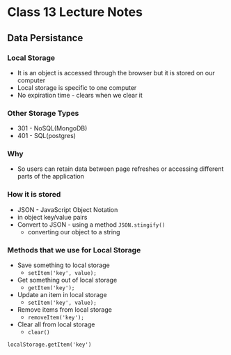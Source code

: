 # Class 13 Lecture Notes

## Data Persistance

### Local Storage

- It is an object is accessed through the browser but it is stored on our computer
- Local storage is specific to one computer
- No expiration time - clears when we clear it

### Other Storage Types

- 301 - NoSQL(MongoDB)
- 401 - SQL(postgres)

### Why

- So users can retain data between page refreshes or accessing different parts of the application

### How it is stored

- JSON - JavaScript Object Notation
- in object key/value pairs
- Convert to JSON - using a method `JSON.stingify()`
  - converting our object to a string

### Methods that we use for Local Storage

- Save something to local storage
  - `setItem('key', value);`
- Get something out of local storage
  - `getItem('key');`
- Update an item in local storage
  - `setItem('key', value);`
- Remove items from local storage
  - `removeItem('key');`
- Clear all from local storage
  - `clear()`

`localStorage.getItem('key')`
